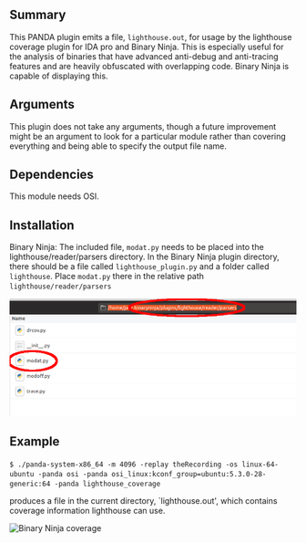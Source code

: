 Summary
-------

This PANDA plugin emits a file, `lighthouse.out`, for usage by the lighthouse coverage plugin for IDA pro and Binary Ninja. This is especially useful for the analysis of binaries that have advanced anti-debug and anti-tracing features and are heavily obfuscated with overlapping code. Binary Ninja is capable of displaying this.


Arguments
---------

This plugin does not take any arguments, though a future improvement might be an argument to look for a particular module rather than covering everything and being able to specify the output file name.

Dependencies
------------

This module needs OSI.

Installation
------------

Binary Ninja:
The included file, `modat.py` needs to be placed into the lighthouse/reader/parsers directory. In the Binary Ninja plugin directory, there should be a file called `lighthouse_plugin.py` and a folder called `lighthouse`. Place `modat.py` there in the relative path `lighthouse/reader/parsers`

![Binary Ninja installation](doc_pics/install_to_lighthouse.png)

Example
-------

```$ ./panda-system-x86_64 -m 4096 -replay theRecording -os linux-64-ubuntu -panda osi -panda osi_linux:kconf_group=ubuntu:5.3.0-28-generic:64 -panda lighthouse_coverage```

produces a file in the current directory, `lighthouse.out', which contains coverage information lighthouse can use.

![Binary Ninja coverage](doc_pics/imported_to_bn.png)

